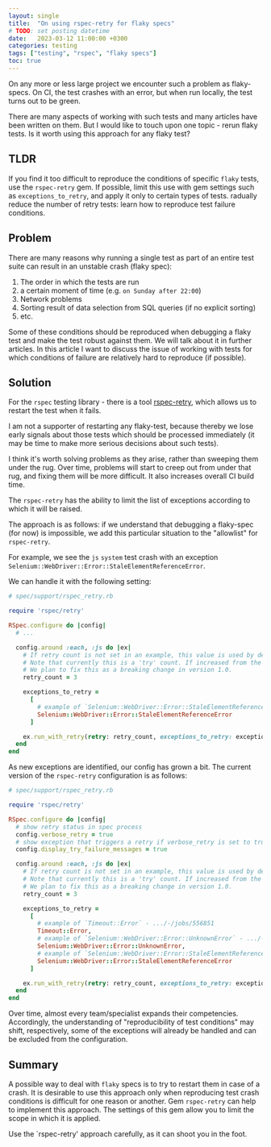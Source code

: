 ```yaml
---
layout: single
title:  "On using rspec-retry for flaky specs"
# TODO: set posting datetime
date:   2023-03-12 11:00:00 +0300
categories: testing
tags: ["testing", "rspec", "flaky specs"]
toc: true
---
```


On any more or less large project we encounter such a problem as flaky-specs. On CI, the test crashes with an error, but when run locally, the test turns out to be green.

There are many aspects of working with such tests and many articles have been written on them. But I would like to touch upon one topic - rerun flaky tests. Is it worth using this approach for any flaky test?

<!-- На любом более-менее крупном проекте мы сталкиваемся с такой проблемой, как flaky-спеки. На CI тест падает с ошибкой, а при воспроизведении локально данный тест уже оказывается зеленым.

Существует множество аспектов работы с такими тестами и по ним написано множество статей. Но я хотел бы затронуть одну тему - перезапуск flaky-тестов. Стоит ли использовать этот подход для любого flaky-теста?
 -->

## TLDR

If you find it too difficult to reproduce the conditions of specific `flaky` tests, use the `rspec-retry` gem. If possible, limit this use with gem settings such as `exceptions_to_retry`, and apply it only to certain types of tests. radually reduce the number of retry tests: learn how to reproduce test failure conditions.

<!-- Если вы считаете, что воспроизведение условий конкретных `flaky`-тестов слишком сложно, то используйте gem `rspec-retry`. По возможности, ограничьте это использование с помощью настроек гема таких, как `exceptions_to_retry`, а также применяйте его только для определенных типов тестов. Постепенно снижайте количество перезапускаемых тестов: учитесь воспроизводить условия падения тестов.
 -->

## Problem

There are many reasons why running a single test as part of an entire test suite can result in an unstable crash (flaky spec):
1. The order in which the tests are run
2. a certain moment of time (e.g. `on Sunday after 22:00`)
3. Network problems
4. Sorting result of data selection from SQL queries (if no explicit sorting)
5. etc.

Some of these conditions should be reproduced when debugging a flaky test and make the test robust against them. We will talk about it in further articles. In this article I want to discuss the issue of working with tests for which conditions of failure are relatively hard to reproduce (if possible).

<!-- 
Существует множество причин, почему запуск одиночного теста в рамках прогона всего набора тестов может закончиться нестабильным падением (flaky):
1. Порядок следования тестов
2. Определенное время
3. Сетевые проблемы
4. Сортировка результата выборки данных из SQL-запросов (при отсутствии явных сортировок)
5. etc...

Часть из этих условий при дебаге flaky-теста стоит воспроизводить и делать тест устойчивым относительно них. Об этом поговорим в дальнейших статьях. В данном материале я хотел обсудить вопрос работы с тестами, для которых условия падения воспроизвести относительно сложно (если вообще возможно). -->

## Solution

For the `rspec` testing library - there is a tool [rspec-retry](https://github.com/NoRedInk/rspec-retry), which allows us to restart the test when it fails.

I am not a supporter of restarting any flaky-test, because thereby we lose early signals about those tests which should be processed immediately (it may be time to make more serious decisions about such tests).

I think it's worth solving problems as they arise, rather than sweeping them under the rug. Over time, problems will start to creep out from under that rug, and fixing them will be more difficult. It also increases overall CI build time.

The `rspec-retry` has the ability to limit the list of exceptions according to which it will be raised.

The approach is as follows: if we understand that debugging a flaky-spec (for now) is impossible, we add this particular situation to the "allowlist" for `rspec-retry`.

For example, we see the `js` `system` test crash with an exception `Selenium::WebDriver::Error::StaleElementReferenceError`.

We can handle it with the following setting:

<!-- Для библиотеки тестирования `rspec` - существует инструмент [rspec-retry](https://github.com/NoRedInk/rspec-retry), который позволяет перезапускать тест при падении.

Я не являюсь сторонником перезапуска любого flakу-теста, т.к. тем самым мы теряем ранние сигналы о тех тестах, которые стоит обрабатывать сразу (возможно, пора принимать более серьезные решения относительно таких тестов).

Я считаю, что стоит решать проблемы по мере их возникновения, а не заметать их под ковер. Со временем проблемы из-под этого ковра начнут вылезать наружу, а их правка будет осложнена. Также это повышает общее время сборки CI.

У `rspec-retry` есть возможность ограничивать список exception-ов, в соответствии с которыми он будет райзиться.

Подход следующий: если понимаем, что дебаг flaky-спека (пока) невозможен, то конкретно эту ситуацию добавляем в `allowlist` для `rspec-retry`.

Например, мы видим падение `js` `system`-теста с exception-ом `Selenium::WebDriver::Error::StaleElementReferenceError`.

Можем обработать его с помощью следующей настройки:
 -->
```ruby
# spec/support/rspec_retry.rb

require 'rspec/retry'

RSpec.configure do |config|
  # ...

  config.around :each, :js do |ex|
    # If retry count is not set in an example, this value is used by default.
    # Note that currently this is a 'try' count. If increased from the default of 1, all examples will be retried.
    # We plan to fix this as a breaking change in version 1.0.
    retry_count = 3

    exceptions_to_retry =
      [
        # example of `Selenium::WebDriver::Error::StaleElementReferenceError` - .../-/jobs/560354
        Selenium::WebDriver::Error::StaleElementReferenceError
      ]

    ex.run_with_retry(retry: retry_count, exceptions_to_retry: exceptions_to_retry)
  end
end
```

As new exceptions are identified, our config has grown a bit. The current version of the `rspec-retry` configuration is as follows:

<!-- По мере выявления новых exception-ов, наш конфиг немного разросся. Текущий вариант конфигурации `rspec-retry` выглядит следующим образом:
 -->

```ruby
# spec/support/rspec_retry.rb

require 'rspec/retry'

RSpec.configure do |config|
  # show retry status in spec process
  config.verbose_retry = true
  # show exception that triggers a retry if verbose_retry is set to true
  config.display_try_failure_messages = true

  config.around :each, :js do |ex|
    # If retry count is not set in an example, this value is used by default.
    # Note that currently this is a 'try' count. If increased from the default of 1, all examples will be retried.
    # We plan to fix this as a breaking change in version 1.0.
    retry_count = 3

    exceptions_to_retry =
      [
        # example of `Timeout::Error` - .../-/jobs/556851
        Timeout::Error,
        # example of `Selenium::WebDriver::Error::UnknownError` - .../-/jobs/556473
        Selenium::WebDriver::Error::UnknownError,
        # example of `Selenium::WebDriver::Error::StaleElementReferenceError` - .../-/jobs/560354
        Selenium::WebDriver::Error::StaleElementReferenceError
      ]

    ex.run_with_retry(retry: retry_count, exceptions_to_retry: exceptions_to_retry)
  end
end
```

Over time, almost every team/specialist expands their competencies. Accordingly, the understanding of "reproducibility of test conditions" may shift, respectively, some of the exceptions will already be handled and can be excluded from the configuration.

<!-- Со временем почти каждая команда/специалист расширяет свои компетенции. Соответственно, может сместиться понимание "воспроизводимости условий тестов", соответственно, часть exception-ов уже будет обрабатываться и их можно будет исключить из конфигурации.
 -->
## Summary

A possible way to deal with `flaky` specs is to try to restart them in case of a crash. It is desirable to use this approach only when reproducing test crash conditions is difficult for one reason or another. Gem `rspec-retry` can help to implement this approach. The settings of this gem allow you to limit the scope in which it is applied.

Use the `rspec-retry' approach carefully, as it can shoot you in the foot.

<!-- Возможное направление работы с `flaky`-спеками - попытка их перезапуска в случае падения. Желательно использовать этот подход только в случае, когда воспроизведение условий падения теста осложнено по той или иной причине. Gem `rspec-retry` может помочь в реализации этого подхода. При этом настройки этого гема позволяют ограничить scope, в котором он применяется.

Используйте подход "перезапуск теста в случае падения" аккуратно, т.к. он может выстрелить вам в ногу.
 -->
